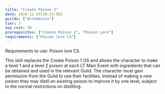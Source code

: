 ```yaml
---
title: "Create Poison 2"
date: 2018-12-26T20:33:56Z
guilds: ["Alchemists"]
tier: 3
osp_cost: 30
prerequisites: ["Create Poison 1", "Poison Lore"]
requirements: ["Poison lore CS"]
---
```

Requirements to use: Poison lore CS.

This skill replaces the Create Poison 1 OS and allows the character to make a level 1 and a level 2 poison at each LT Main Event with ingredients that can be obtained and used in the relevant Guild. The character must gain permission from the Guild to use their facilities. Instead of making a new poison they may distil an existing poison to improve it by one level, subject to the normal restrictions on distilling.